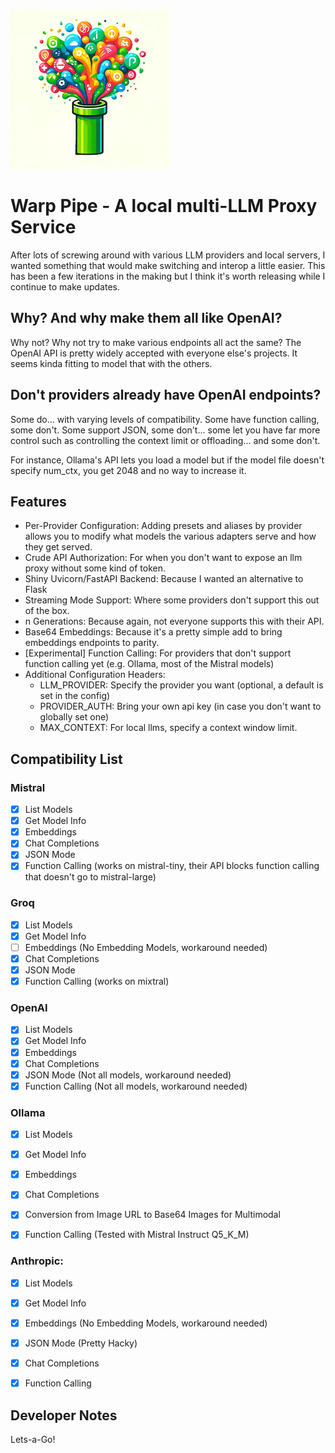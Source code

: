 ![alt text](./images/wplogo.png "Warp Pipe Logo")

# Warp Pipe - A local multi-LLM Proxy Service

After lots of screwing around with various LLM providers and local servers, I wanted something that would make switching and interop a little easier. This has been a few iterations in the making but I think it's worth releasing while I continue to make updates.

## Why? And why make them all like OpenAI?

Why not? Why not try to make various endpoints all act the same? The OpenAI API is pretty widely accepted with everyone else's projects. It seems kinda fitting to model that with the others.

## Don't providers already have OpenAI endpoints?

Some do... with varying levels of compatibility. Some have function calling, some don't. Some support JSON, some don't... some let you have far more control such as controlling the context limit or offloading... and some don't.

For instance, Ollama's API lets you load a model but if the model file doesn't specify num_ctx, you get 2048 and no way to increase it.

## Features

* Per-Provider Configuration: Adding presets and aliases by provider allows you to modify what models the various adapters serve and how they get served.
* Crude API Authorization: For when you don't want to expose an llm proxy without some kind of token.
* Shiny Uvicorn/FastAPI Backend: Because I wanted an alternative to Flask
* Streaming Mode Support: Where some providers don't support this out of the box.
* n Generations: Because again, not everyone supports this with their API.
* Base64 Embeddings: Because it's a pretty simple add to bring embeddings endpoints to parity.
* [Experimental] Function Calling: For providers that don't support function calling yet (e.g. Ollama, most of the Mistral models)
* Additional Configuration Headers:
    - LLM_PROVIDER: Specify the provider you want (optional, a default is set in the config)
    - PROVIDER_AUTH: Bring your own api key (in case you don't want to globally set one)
    - MAX_CONTEXT: For local llms, specify a context window limit.



## Compatibility List

### Mistral

* [x] List Models
* [x] Get Model Info
* [x] Embeddings
* [x] Chat Completions
* [x] JSON Mode
* [x] Function Calling (works on mistral-tiny, their API blocks function calling that doesn't go to mistral-large)

### Groq

* [x] List Models
* [x] Get Model Info
* [ ] Embeddings (No Embedding Models, workaround needed)
* [x] Chat Completions
* [x] JSON Mode
* [x] Function Calling (works on mixtral)

### OpenAI

* [x] List Models
* [x] Get Model Info
* [x] Embeddings
* [x] Chat Completions
* [x] JSON Mode (Not all models, workaround needed)
* [x] Function Calling (Not all models, workaround needed)

### Ollama

* [x] List Models
* [x] Get Model Info
* [x] Embeddings
* [x] Chat Completions

* [x] Conversion from Image URL to Base64 Images for Multimodal
* [x] Function Calling (Tested with Mistral Instruct Q5_K_M)


### Anthropic:
* [x] List Models
* [x] Get Model Info
* [x] Embeddings (No Embedding Models, workaround needed)
* [x] JSON Mode (Pretty Hacky)
* [x] Chat Completions
* [x] Function Calling


## Developer Notes

Lets-a-Go!
